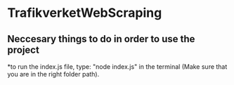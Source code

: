 # TrafikverketWebScraping

## Neccesary things to do in order to use the project
*to run the index.js file, type: "node index.js" in the terminal (Make sure that you are in the right folder path).

